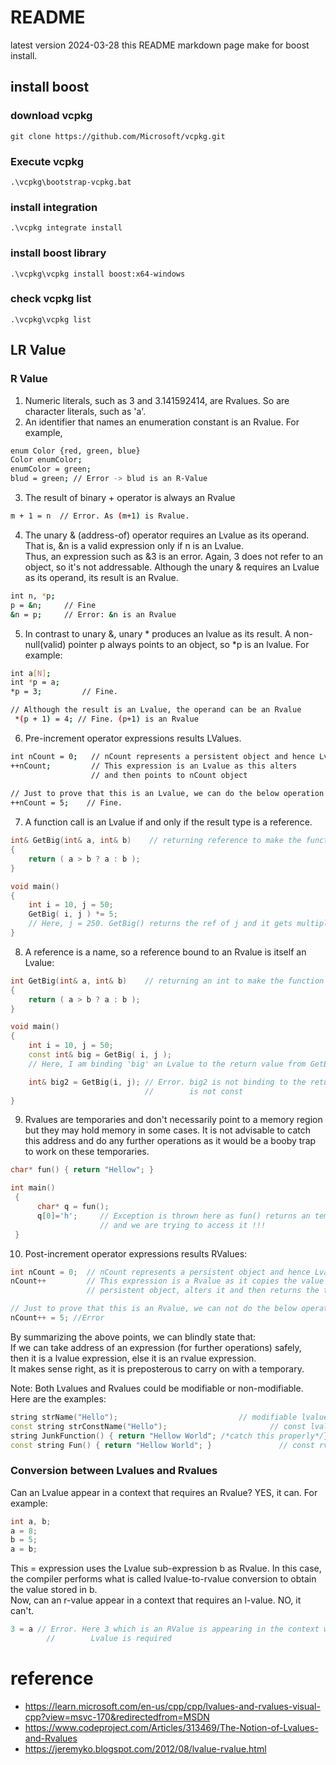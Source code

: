 # README 

latest version 2024-03-28 
this README markdown page make for boost install. 

## install boost 

### download vcpkg 

```
git clone https://github.com/Microsoft/vcpkg.git
```

### Execute vcpkg 

```
.\vcpkg\bootstrap-vcpkg.bat
```

### install integration 

```
.\vcpkg integrate install
```

### install boost library 

```
.\vcpkg\vcpkg install boost:x64-windows
```

### check vcpkg list 

```
.\vcpkg\vcpkg list
```

## LR Value 

### R Value 

1. Numeric literals, such as 3 and 3.141592414, are Rvalues. So are character literals, such as 'a'.
2. An identifier that names an enumeration constant is an Rvalue. For example,

```sh
enum Color {red, green, blue}
Color enumColor;
enumColor = green;
blud = green; // Error -> blud is an R-Value
```

3. The result of binary + operator is always an Rvalue

```sh
m + 1 = n  // Error. As (m+1) is Rvalue.
```

4. The unary & (address-of) operator requires an Lvalue as its operand. 
That is, &n is a valid expression only if n is an Lvalue.  
Thus, an expression such as &3 is an error. 
Again, 3 does not refer to an object, so it's not addressable. 
Although the unary & requires an Lvalue as its operand, its result is an Rvalue.  

```sh
int n, *p;
p = &n;     // Fine 
&n = p;     // Error: &n is an Rvalue
```

5. In contrast to unary &, unary * produces an lvalue as its result. 
A non-null(valid) pointer p always points to an object, so *p is an lvalue. For example:

```sh
int a[N];
int *p = a;
*p = 3;         // Fine. 

// Although the result is an Lvalue, the operand can be an Rvalue 
 *(p + 1) = 4; // Fine. (p+1) is an Rvalue
```

6. Pre-increment operator expressions results LValues.  

```sh
int nCount = 0;   // nCount represents a persistent object and hence Lvalue
++nCount;         // This expression is an Lvalue as this alters 
                  // and then points to nCount object              
 
// Just to prove that this is an Lvalue, we can do the below operation
++nCount = 5;    // Fine.
```

7. A function call is an Lvalue if and only if the result type is a reference.  

```C++
int& GetBig(int& a, int& b)    // returning reference to make the function call an Lvalue
{
    return ( a > b ? a : b );
}

void main()
{
    int i = 10, j = 50;
    GetBig( i, j ) *= 5;    
    // Here, j = 250. GetBig() returns the ref of j and it gets multiplied by 5 times.
} 
```

8. A reference is a name, so a reference bound to an Rvalue is itself an Lvalue:

```C++
int GetBig(int& a, int& b)    // returning an int to make the function call an Rvalue
{
    return ( a > b ? a : b );
}

void main()
{
    int i = 10, j = 50;
    const int& big = GetBig( i, j );
    // Here, I am binding 'big' an Lvalue to the return value from GetBig(), an Rvalue.

    int& big2 = GetBig(i, j); // Error. big2 is not binding to the return value as big2 
                              //        is not const
} 
```

9. Rvalues are temporaries and don't necessarily point to a memory region but they may hold memory in some cases. It is not advisable to catch this address and do any further operations as it would be a booby trap to work on these temporaries.

```C++
char* fun() { return "Hellow"; } 

int main()
 { 
      char* q = fun();
      q[0]='h';     // Exception is thrown here as fun() returns an temporary memory 
                    // and we are trying to access it !!!
 }
```

10. Post-increment operator expressions results RValues:

```C++
int nCount = 0;  // nCount represents a persistent object and hence Lvalue
nCount++         // This expression is a Rvalue as it copies the value of the 
                 // persistent object, alters it and then returns the temporary copy.

// Just to prove that this is an Rvalue, we can not do the below operation
nCount++ = 5; //Error
```

By summarizing the above points, we can blindly state that:  
If we can take address of an expression (for further operations) safely,  
then it is a lvalue expression, else it is an rvalue expression.  
It makes sense right, as it is preposterous to carry on with a temporary.  

Note: Both Lvalues and Rvalues could be modifiable or non-modifiable. Here are the examples:  

```C++
string strName("Hello");                           // modifiable lvalue
const string strConstName("Hello");                       // const lvalue
string JunkFunction() { return "Hellow World"; /*catch this properly*/}//modifiable rvalue
const string Fun() { return "Hellow World"; }               // const rvalue 
```

### Conversion between Lvalues and Rvalues

Can an Lvalue appear in a context that requires an Rvalue? YES, it can. For example:  

```C++
int a, b;
a = 8;
b = 5;
a = b;
```

This = expression uses the Lvalue sub-expression b as Rvalue. In this case, the compiler performs what is called lvalue-to-rvalue conversion to obtain the value stored in b.  
Now, can an r-value appear in a context that requires an l-value. NO, it can't.  

```C++
3 = a // Error. Here 3 which is an RValue is appearing in the context where
        //        Lvalue is required
```

# reference 

- https://learn.microsoft.com/en-us/cpp/cpp/lvalues-and-rvalues-visual-cpp?view=msvc-170&redirectedfrom=MSDN
- https://www.codeproject.com/Articles/313469/The-Notion-of-Lvalues-and-Rvalues
- https://jeremyko.blogspot.com/2012/08/lvalue-rvalue.html

